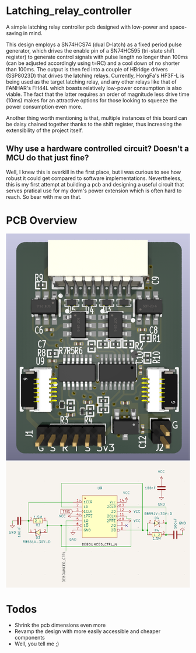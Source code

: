 # Latching_relay_controller
A simple latching relay controller pcb designed with low-power and space-saving in mind.

This design employs a SN74HCS74 (dual D-latch) as a fixed period pulse generator, which drives the enable pin of a SN74HC595 (tri-state shift register) to generate control signals with pulse length no longer than 100ms (can be adjusted accordingly using t=RC) and a cool down of no shorter than 100ms. The output is then fed into a couple of HBridge drivers (SSP8023D) that drives the latching relays. Currently, HongFa's HF3F-L is being used as the target latching relay, and any other relays like that of FANHAR's FH44L which boasts relatively low-power consumption is also viable. The fact that the latter requires an order of magnitude less drive time (10ms) makes for an attractive options for those looking to squeeze the power consumption even more. 

Another thing worth mentioning is that, multiple instances of this board can be daisy chained together thanks to the shift register, thus increasing the extensibility of the project itself.

## Why use a hardware controlled circuit? Doesn't a MCU do that just fine?
Well, I knew this is overkill in the first place, but i was curious to see how robust it could get compared to software implementations. Nevertheless, this is my first attempt at building a pcb and designing a useful circuit that serves pratical use for my dorm's power extension which is often hard to reach. So bear with me on that.

# PCB Overview
![PCB 3d Preview](imgs/pcb_3d_preview.png)
![Timing control circuit](imgs/pcb_schematic_sn74hc74.png)

# Todos
- Shrink the pcb dimensions even more
- Revamp the design with more easily accessible and cheaper components
- Well, you tell me ;)
